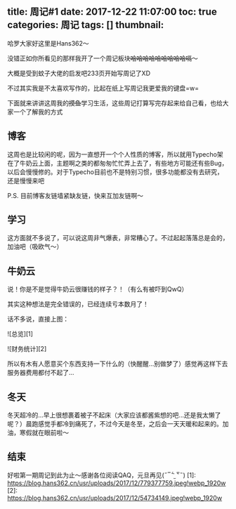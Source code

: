 title: 周记#1
date: 2017-12-22 11:07:00
toc: true
categories: 周记
tags: []
thumbnail: 
---
哈罗大家好这里是Hans362～

没错正如你所看见的那样我开了一个周记板块~~哈哈哈哈哈哈哈哈哈嗝~~～

大概是受到蚊子大佬的启发吧233页开始写周记了XD

不过其实我是不太喜欢写作的，比起在纸上写周记我更爱我的键盘=w=

下面就来讲讲这周我的~~摸鱼~~学习生活，这些周记打算写完存起来给自己看，也给大家一个了解我的方式


<!--more-->


## 博客 ##

这周也是比较闲的呢，因为一直想开一个个人性质的博客，所以就用Typecho架在了牛奶云上面，主题啊之类的都匆匆忙忙弄上去了，有些地方可能还有些Bug，以后会慢慢修的。对于Typecho目前也不是特别习惯，很多功能都没有去研究，还是慢慢来吧

P.S. 目前博客友链墙紧缺友链，快来互加友链啊～

## 学习 ##

这方面就不多说了，可以说这周非气爆表，非常糟心了。不过起起落落总是会的，加油吧（吸欧气～）

## 牛奶云 ##

说！你是不是觉得牛奶云很赚钱的样子？！（有么有被吓到QwQ）

其实这种想法是完全错误的，已经连续亏本数月了！

话不多说，直接上图：

![总览][1]

![财务统计][2]

所以有木有人愿意买个东西支持一下什么的（快醒醒...别做梦了）感觉再这样下去服务器费用都付不起了...

## 冬天 ##

冬天超冷的...早上很想裹着被子不起床（大家应该都酱紫想的吧...还是我太懒了呢？）晨跑感觉手都冷到痛死了，不过今天是冬至，之后会一天天暖和起来的。加油，寒假就在眼前啦～

## 结束 ##

好啦第一期周记到此为止～感谢各位阅读QAQ，元旦再见(˶‾᷄ ⁻̫ ‾᷅˵)
  [1]: https://blog.hans362.cn/usr/uploads/2017/12/779377759.jpeg!webp_1920w
  [2]: https://blog.hans362.cn/usr/uploads/2017/12/54734149.jpeg!webp_1920w